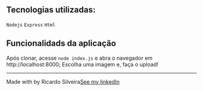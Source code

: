 ## Tecnologias utilizadas:
`Nodejs`
`Express`
`Html`

## Funcionalidads da aplicação
Após clonar, acesse `node index.js` e abra o navegador em http://localhost:8000;
Escolha uma imagem e, faça o upload!

---
Made with by Ricardo Silveira[See my linkedIn](https://www.linkedin.com/in/ricardo-silveira-b03330131/
)